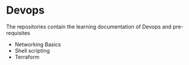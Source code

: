 # Devops
The repositories contain the learning documentation of Devops and pre-requisites
- Networking Basics
- Shell scripting
- Terraform
